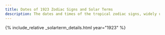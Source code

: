 ```yaml
---
title: Dates of 1923 Zodiac Signs and Solar Terms
description: The dates and times of the tropical zodiac signs, widely used in western astrology, and solar terms of year 1923
---
```

{% include_relative _solarterm_details.html year="1923" %}
